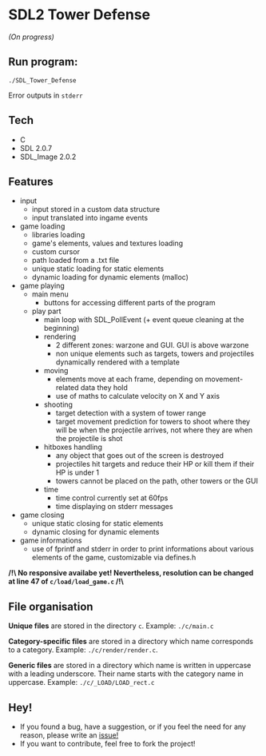 # SDL2 Tower Defense

_(On progress)_

## Run program:

``./SDL_Tower_Defense``

Error outputs in ``stderr``

## Tech

- C
- SDL 2.0.7
- SDL_Image 2.0.2

## Features

- input
  - input stored in a custom data structure
  - input translated into ingame events
- game loading
  - libraries loading
  - game's elements, values and textures loading
  - custom cursor
  - path loaded from a .txt file
  - unique static loading for static elements
  - dynamic loading for dynamic elements (malloc)
- game playing
  - main menu
    - buttons for accessing different parts of the program
  - play part
    - main loop with SDL_PollEvent (+ event queue cleaning at the beginning)
    - rendering
      - 2 different zones: warzone and GUI. GUI is above warzone
      - non unique elements such as targets, towers and projectiles dynamically rendered with a template
    - moving
      - elements move at each frame, depending on movement-related data they hold
      - use of maths to calculate velocity on X and Y axis
    - shooting
      - target detection with a system of tower range
      - target movement prediction for towers to shoot where they will be when the projectile arrives, not where they are when the projectile is shot
    - hitboxes handling
      - any object that goes out of the screen is destroyed
      - projectiles hit targets and reduce their HP or kill them if their HP is under 1
      - towers cannot be placed on the path, other towers or the GUI
    - time
      - time control currently set at 60fps
      - time displaying on stderr messages
- game closing
  - unique static closing for static elements
  - dynamic closing for dynamic elements
- game informations
  - use of fprintf and stderr in order to print informations about various elements of the game, customizable via defines.h
  
**/!\ No responsive availabe yet! Nevertheless, resolution can be changed at line 47 of `c/load/load_game.c` /!\\**

## File organisation

**Unique files** are stored in the directory `c`. Example: `./c/main.c`

**Category-specific files** are stored in a directory which name corresponds to a category. Example: `./c/render/render.c`.

**Generic files** are stored in a directory which name is written in uppercase with a leading underscore. Their name starts with the category name in uppercase. Example: `./c/_LOAD/LOAD_rect.c`

## Hey!

- If you found a bug, have a suggestion, or if you feel the need for any reason, please write an [issue!](https://github.com/PierreTurnbull/SDL_Tower_Defense/issues)
- If you want to contribute, feel free to fork the project!
